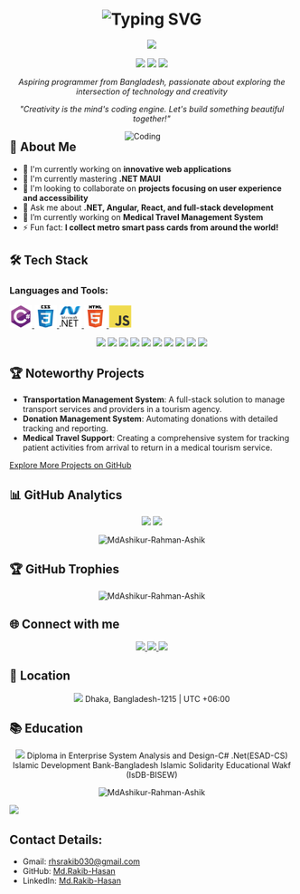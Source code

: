 <h1 align="center">
    <img src="https://readme-typing-svg.herokuapp.com?font=Fira+Code&size=30&pause=1000&color=8E2DE2&center=true&vCenter=true&width=435&lines=Welcome+to+my+Code+Camp!;I'm+Md. + Rakib + Hasan;" alt="Typing SVG">
  </h1>
  
  <!-- Custom SVG Banner -->
  <p align="center">
    <img src="https://capsule-render.vercel.app/api?type=waving&color=gradient&text=Code%20With%20Passion&height=100&section=header&animation=fadeIn&fontColor=fff&fontSize=40&fontAlignY=40"/>
  </p>
  
  <p align="center">
    <a href="https://www.linkedin.com/in/md-ashikur-rahman-ashik-560b00185/"><img src="https://img.shields.io/badge/-LinkedIn-0077B5?style=for-the-badge&logo=linkedin&logoColor=white"/></a>
    <a href="mailto:rhsrakib030@gmail.com"><img src="https://img.shields.io/badge/-Email-D14836?style=for-the-badge&logo=gmail&logoColor=white"/></a>
    <a href="http://www.sarkarpalaceinfostore.com"><img src="https://img.shields.io/badge/-Website-1a73e8?style=for-the-badge&logo=google-chrome&logoColor=white"/></a>
  </p>
  
  <p align="center">
    <em>Aspiring programmer from Bangladesh, passionate about exploring the intersection of technology and creativity</em>
  </p>
  
  <!-- Unique Quote -->
  <p align="center"><i>"Creativity is the mind's coding engine. Let's build something beautiful together!"</i></p>
  
  <img align="right" alt="Coding" width="300" src="https://cdn.dribbble.com/users/1162077/screenshots/3848914/programmer.gif">
  
  ## 💫 About Me
  
  - 🔭 I'm currently working on **innovative web applications**
  - 🌱 I'm currently mastering   **.NET MAUI**
  - 👯 I'm looking to collaborate on **projects focusing on user experience and accessibility**
  - 💬 Ask me about **.NET, Angular, React, and full-stack development**
  - 🚀 I’m currently working on **Medical Travel Management System**
  - ⚡ Fun fact: **I collect metro smart pass cards from around the world!**
  
  ## 🛠️ Tech Stack
  <h3 align="left">Languages and Tools:</h3>
  <p align="left"> <a href="https://www.w3schools.com/cs/" target="_blank" rel="noreferrer"> <img src="https://raw.githubusercontent.com/devicons/devicon/master/icons/csharp/csharp-original.svg" alt="csharp" width="40" height="40"/> </a> <a href="https://www.w3schools.com/css/" target="_blank" rel="noreferrer"> <img src="https://raw.githubusercontent.com/devicons/devicon/master/icons/css3/css3-original-wordmark.svg" alt="css3" width="40" height="40"/> </a> <a href="https://dotnet.microsoft.com/" target="_blank" rel="noreferrer"> <img src="https://raw.githubusercontent.com/devicons/devicon/master/icons/dot-net/dot-net-original-wordmark.svg" alt="dotnet" width="40" height="40"/> </a> <a href="https://www.w3.org/html/" target="_blank" rel="noreferrer"> <img src="https://raw.githubusercontent.com/devicons/devicon/master/icons/html5/html5-original-wordmark.svg" alt="html5" width="40" height="40"/> </a> <a href="https://developer.mozilla.org/en-US/docs/Web/JavaScript" target="_blank" rel="noreferrer"> <img src="https://raw.githubusercontent.com/devicons/devicon/master/icons/javascript/javascript-original.svg" alt="javascript" width="40" height="40"/> </a> <a href="https://www.mysql.com/" target="_blank" rel="noreferrer">  </a> </p>
  <p align="center">
    <img src="https://img.shields.io/badge/C%23-239120?style=for-the-badge&logo=c-sharp&logoColor=white"/>
    <img src="https://img.shields.io/badge/.NET-512BD4?style=for-the-badge&logo=dotnet&logoColor=white"/>
    <img src="https://img.shields.io/badge/Angular-DD0031?style=for-the-badge&logo=angular&logoColor=white"/>
    <img src="https://img.shields.io/badge/React-20232A?style=for-the-badge&logo=react&logoColor=61DAFB"/>
    <img src="https://img.shields.io/badge/Blazor-512BD4?style=for-the-badge&logo=blazor&logoColor=white"/>
    <img src="https://img.shields.io/badge/MAUI-512BD4?style=for-the-badge&logo=dotnet&logoColor=white"/>
    <img src="https://img.shields.io/badge/JavaScript-F7DF1E?style=for-the-badge&logo=javascript&logoColor=black"/>
    <img src="https://img.shields.io/badge/HTML5-E34F26?style=for-the-badge&logo=html5&logoColor=white"/>
    <img src="https://img.shields.io/badge/CSS3-1572B6?style=for-the-badge&logo=css3&logoColor=white"/>
    <img src="https://img.shields.io/badge/SQL-4479A1?style=for-the-badge&logo=microsoft-sql-server&logoColor=white"/>
  </p>
  
  ## 🏆 Noteworthy Projects
  
  - **Transportation Management System**: A full-stack solution to manage transport services and providers in a tourism agency.
  - **Donation Management System**: Automating donations with detailed tracking and reporting.
  - **Medical Travel Support**: Creating a comprehensive system for tracking patient activities from arrival to return in a medical tourism service.
  
  [Explore More Projects on GitHub](https://github.com/MdAshikur-Rahman-Ashik)
  
  ## 📊 GitHub Analytics
  
  <p align="center">
    <img height="180em" src="https://github-readme-stats-eight-theta.vercel.app/api?username=MdAshikur-Rahman-Ashik&show_icons=true&theme=algolia&include_all_commits=true&count_private=true"/>
    <img height="180em" src="https://github-readme-stats-eight-theta.vercel.app/api/top-langs/?username=MdAshikur-Rahman-Ashik&layout=compact&langs_count=8&theme=algolia"/>
  </p>
  
  <p align="center">
    <img src="https://github-readme-streak-stats.herokuapp.com/?user=MdAshikur-Rahman-Ashik&theme=algolia" alt="MdAshikur-Rahman-Ashik" />
  </p>
  
  ## 🏆 GitHub Trophies
  
  <p align="center">
    <img src="https://github-profile-trophy.vercel.app/?username=MdAshikur-Rahman-Ashik&theme=algolia&no-frame=false&no-bg=false&margin-w=4" alt="MdAshikur-Rahman-Ashik" />
  </p>
  
  ## 🌐 Connect with me
  
  <p align="center">
    <a href="https://www.linkedin.com/in/md-ashikur-rahman-ashik-560b00185/" target="_blank">
      <img src="https://img.icons8.com/fluent/48/000000/linkedin.png"/>
    </a>
    <a href="mailto:mohammadashikidb@gmail.com" target="_blank">
      <img src="https://img.icons8.com/fluent/48/000000/gmail.png"/>
    </a>
    <a href="http://www.sarkarpalaceinfostore.com" target="_blank">
      <img src="https://img.icons8.com/fluent/48/000000/domain.png"/>
    </a>
  </p>
  
  ## 📍 Location
  
  <p align="center">
    <img src="https://img.icons8.com/color/48/000000/bangladesh.png"/>
    Dhaka, Bangladesh-1215 | UTC +06:00
  </p>
  
  ## 📚 Education
  
  <p align="center">
    <img src="https://img.icons8.com/color/48/000000/graduation-cap.png"/>
    Diploma in Enterprise System Analysis and Design-C#  .Net(ESAD-CS)<br>
    Islamic Development Bank-Bangladesh Islamic Solidarity Educational Wakf (IsDB-BISEW)
  </p>
  
  <p align="center">
    <img src="https://komarev.com/ghpvc/?username=MdAshikur-Rahman-Ashik&label=Profile%20views&color=0e75b6&style=flat" alt="MdAshikur-Rahman-Ashik" />
  </p>
  
  <img src="https://capsule-render.vercel.app/api?type=waving&color=gradient&height=100&section=footer"/>
  
  ## Contact Details:
  - Gmail: rhsrakib030@gmail.com
  - GitHub: [Md.Rakib-Hasan](https://github.com/rhsrakib)
  - LinkedIn: [Md.Rakib-Hasan](https://www.linkedin.com/in//)
